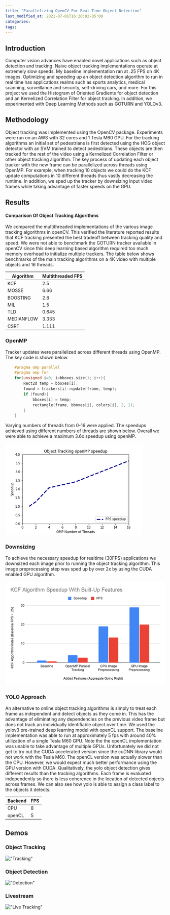 ```yaml
---
title: "Parallelizing OpenCV For Real Time Object Detection"
last_modified_at: 2021-07-01T16:20:02-05:00
categories:
tags:
---
```


## Introduction

Computer vision advances have enabled novel applications such as object detection and tracking.  Naive object tracking implementations operate at extremely slow speeds. My baseline implementation ran at .25 FPS on 4K images. Optimizing and speeding up an object detection algorithm to run in real time has applications realms such as sports analytics, medical scanning, surveillance and security, self-driving cars, and more. For this project we used the Histogram of Oriented Gradients for object detection and an Kernelized Correlation Filter for object tracking. In addition, we experimented with Deep Learning Methods such as GOTURN and YOLOv3. 



## Methodology

Object tracking was implemented using the OpenCV package. Experiments were run on an AWS with 32 cores and 1 Tesla M60 GPU. For the tracking algorithms an initial set of pedestrians is first detected using the HOG object detector with an SVM trained to detect pedestrians. These objects are then tracked for the rest of the video using a Kernelized Correlation Filter or other object tracking algorithm. The key process of updating each object tracker with the new frame can be parallelized across threads using OpenMP. For example, when tracking 10 objects we could do the KCF update computations in 10 different threads thus vastly decreasing the runtime. In addition, we sped up the tracker by downsizing input video frames while taking advantage of faster speeds on the GPU. 

## Results

#### Comparison Of Object Tracking Algorithms

We compared the multithreaded implementations of the various image tracking algorithms in openCV. This verified the literature reported results that KCF tracking presented the best tradeoff between tracking quality and speed. We were not able to benchmark the GOTURN tracker available in openCV since this deep learning based algorithm required too much memory overhead to initialize multiple trackers. The table below shows benchmarks of the main tracking algorithms on a 4K video with multiple objects and 16 threads.

| Algorithm  | Multithreaded FPS |
| ---------- | ----------------- |
| KCF        | 2.5               |
| MOSSE      | 6.66              |
| BOOSTING   | 2.8               |
| MIL        | 1.5               |
| TLD        | 0.645             |
| MEDIANFLOW | 3.333             |
| CSRT       | 1.111             |

### OpenMP

Tracker updates were parallelized across different threads using OpenMP. The key code is shown below. 

```cpp
    #pragma omp parallel
    #pragma omp for
    for(unsigned i=0; i<bboxes.size(); i++){
        Rect2d temp = bboxes[i];
        found = trackers[i]->update(frame, temp);
        if (found){
            bboxes[i] = temp;
            rectangle(frame, bboxes[i], colors[i], 2, 1);
        }
    }
```

Varying numbers of threads from 0-16 were applied. The speedups achieved using different numbers of threads are shown below. Overall we were able to achieve a maximum 3.6x speedup using openMP.

![OpenMP graph](https://github.com/mirgow/CS205ParallelImaging/blob/main/img/openmptracking.png)


### Downsizing

To achieve the necessary speedup for realtime (30FPS) applications we downsized each image prior to running the object tracking algorithm. This image preprocessing step was sped up by over 2x by using the CUDA enabled GPU algorithm.

![Speedups](https://github.com/mirgow/CS205ParallelImaging/blob/main/img/KCF%20Algorithm%20Speedup%20With%20Built-Up%20Features.png)

### YOLO Approach

An alternative to online object tracking algorithms is simply to treat each frame as independent and detect objects as they come in. This has the advantage of eliminating any dependencies on the previous video frame but does not track an individually identifiable object over time. We used the yolov3 pre-trained deep learning model with openCL support. The baseline implementation was able to run at approximately 5 fps with around 40% utilization of a single Tesla M60 GPU. Note the the openCL implementation was unable to take advantage of multiple GPUs. Unfortunately we did not get to try out the CUDA accelerated version since the cuDNN library would not work with the Tesla M60. The openCL version was actually slower than the CPU. However, we would expect much better performance using the GPU version with CUDA. Qualitatively, the yolo object detection gives different results than the tracking algorithms. Each frame is evaluated independently so there is less coherence in the location of detected objects across frames. We can also see how yolo is able to assign a class label to the objects it detects.

| Backend | FPS |
| ------- | --- |
| CPU     | 8   |
| openCL  | 5   |


## Demos

### Object Tracking
!["Tracking"](https://github.com/mirgow/CS205ParallelImaging/blob/main/img/tracking.gif)

### Object Detection

!["Detection"](https://github.com/mirgow/CS205ParallelImaging/blob/main/img/detection2.gif)

### Livestream

!["Live Tracking"](https://github.com/mirgow/CS205ParallelImaging/blob/main/img/livedemo.gif)